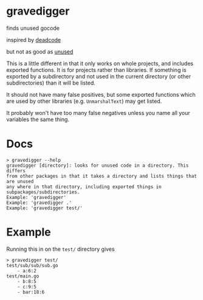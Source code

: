 # gravedigger

finds unused gocode

inspired by [deadcode](https://github.com/remyoudompheng/go-misc/blob/master/deadcode/deadcode.go)

but not as good as [unused](https://godoc.org/honnef.co/go/unused)

This is a little different in that it only works on whole projects, and includes exported functions.
It is for projects rather than libraries. If something is exported by a subdirectory and not used
in the current directory (or other subdirectories) than it will be listed.

It should not have many false positives, but some exported functions which are used by other
libraries (e.g. `UnmarshalText`) may get listed.

It probably won't have too many false negatives unless you name all your variables the same thing.

# Docs

```
> gravedigger --help
gravedigger [directory]: looks for unused code in a directory. This differs
from other packages in that it takes a directory and lists things that are unused
any where in that directory, including exported things in subpackages/subdirectories.
Example: 'gravedigger'
Example: 'gravedigger .'
Example: 'gravedigger test/'
```

# Example

Running this in on the `test/` directory gives
```
> gravedigger test/
test/sub/sub/sub.go
	- a:6:2
test/main.go
	- b:8:5
	- c:9:5
	- bar:18:6
```
